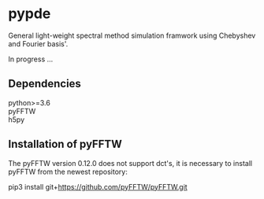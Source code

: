 # pypde

General light-weight spectral method simulation framwork using Chebyshev and Fourier basis'.

In progress ...

## Dependencies

python>=3.6  
pyFFTW  
h5py  

## Installation of pyFFTW

The pyFFTW version 0.12.0 does not support dct's, it is necessary to install
pyFFTW from the newest repository:

pip3 install git+https://github.com/pyFFTW/pyFFTW.git
